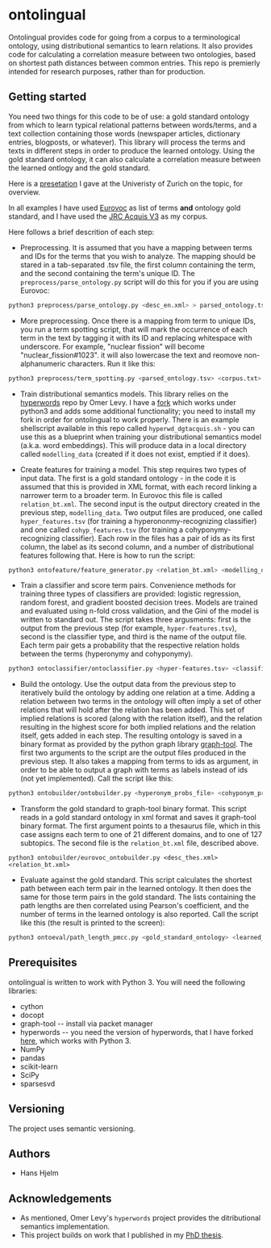 # ontolingual
Ontolingual provides code for going from a corpus to a terminological ontology, using distributional semantics to learn relations. It also provides code for calculating a correlation measure between two ontologies, based on shortest path distances between common entries. This repo is premierly intended for research purposes, rather than for production.

## Getting started
You need two things for this code to be of use: a gold standard ontology from which to learn typical relational patterns between words/terms, and a text collection containing those words (newspaper articles, dictionary entries, blogposts, or whatever). This library will process the terms and texts in different steps in order to produce the learned ontology. Using the gold standard ontology, it can also calculate a correlation measure between the learned ontlogy and the gold standard.

Here is a [presetation](https://docs.google.com/presentation/d/1sBr6BH7fFdWgIosr9O77p-l_cFqTy9yFtRA0jKm5kj0/pub?start=true&loop=false&delayms=5000) I gave at the Univeristy of Zurich on the topic, for overview.

In all examples I have used [Eurovoc](http://eurovoc.europa.eu/) as list of terms **and** ontology gold standard, and I have used the [JRC Acquis V3](https://ec.europa.eu/jrc/en/language-technologies/jrc-acquis) as my corpus.

Here follows a brief descrition of each step:

* Preprocessing. It is assumed that you have a mapping between terms and IDs for the terms that you wish to analyze. The mapping should be stared in a tab-separated .tsv file, the first column containing the term, and the second containing the term's unique ID. The `preprocess/parse_ontology.py` script will do this for you if you are using Eurovoc:

```bash
python3 preprocess/parse_ontology.py <desc_en.xml> > parsed_ontology.tsv
```

* More preprocessing. Once there is a mapping from term to unique IDs, you run a term spotting script, that will mark the occurrence of each term in the text by tagging it with its ID and replacing whitespace with underscore. For example, "nuclear fission" will become "nuclear_fission#1023". it will also lowercase the text and reomove non-alphanumeric characters. Run it like this:

```bash
python3 preprocess/term_spotting.py <parsed_ontology.tsv> <corpus.txt> > prepped_corpus.txt
```

* Train distributional semantics models. This library relies on the [hyperwords](https://bitbucket.org/omerlevy/hyperwords) repo by Omer Levy. I have a [fork](https://github.com/hans-hjelm/hyperwordshh) which works under python3 and adds some additional functionality; you need to install my fork in order for ontolingual to work properly. There is an example shellscript available in this repo called `hyperwd_dgtacquis.sh` - you can use this as a blueprint when training your distributional semantics model (a.k.a. word embeddings). This will produce data in a local directory called `modelling_data` (created if it does not exist, emptied if it does).

* Create features for training a model. This step requires two types of input data. The first is a gold standard ontology - in the code it is assumed that this is provided in XML format, with each record linking a narrower term to a broader term. In Eurovoc this file is called `relation_bt.xml`. The second input is the output directory created in the previous step, `modelling_data`. Two output files are produced, one called `hyper_features.tsv` (for training a hyperononmy-recognizing classifier) and one called `cohyp_features.tsv` (for training a cohyponymy-recognizing classifier). Each row in the files has a pair of ids as its first column, the label as its second column, and a number of distributional features following that. Here is how to run the script:

```bash
python3 ontofeature/feature_generator.py <relation_bt.xml> <modelling_data>
```

* Train a classifier and score term pairs. Convenience methods for training three types of classifiers are provided: logistic regression, random forest, and gradient boosted decision trees. Models are trained and evaluated using n-fold cross validation, and the Gini of the model is written to standard out. The script takes three argusments: first is the output from the previous step (for example, `hyper-features.tsv`), second is the classifier type, and third is the name of the output file. Each term pair gets a probability that the respective relation holds between the terms (hyperonymy and cohyponymy).

```bash
python3 ontoclassifier/ontoclassifier.py <hyper-features.tsv> <classifier-type> <output-file>
```

* Build the ontology. Use the output data from the previous step to iteratively build the ontology by adding one relation at a time. Adding a relation between two terms in the ontology will often imply a set of other relations that will hold after the relation has been added. This set of implied relations is scored (along with the relation itself), and the relation resulting in the highest score for both implied relations and the relation itself, gets added in each step. The resulting ontology is saved in a binary format as provided by the python graph library [graph-tool](https://graph-tool.skewed.de/). The first two arguments to the script are the output files produced in the previous step. It also takes a mapping from terms to ids as argument, in order to be able to output a graph with terms as labels instead of ids (not yet implemented). Call the script like this:

```bash
python3 ontobuilder/ontobuilder.py <hyperonym_probs_file> <cohyponym_probs_file> <term_to_id>
```

* Transform the gold standard to graph-tool binary format. This script reads in a gold standard ontology in xml format and saves it graph-tool binary format. The first argument points to a thesaurus file, which in this case assigns each term to one of 21 different domains, and to one of 127 subtopics. The second file is the `relation_bt.xml` file, described above.

```
python3 ontobuilder/eurovoc_ontobuilder.py <desc_thes.xml> <relation_bt.xml>
```

* Evaluate against the gold standard. This script calculates the shortest path between each term pair in the learned ontology. It then does the same for those term pairs in the gold standard. The lists containing the path lengths are then correlated using Pearson's coefficient, and the number of terms in the learned ontology is also reported. Call the script like this (the result is printed to the screen):

```bash
python3 ontoeval/path_length_pmcc.py <gold_standard_ontology> <learned_ontology>
```

## Prerequisites
ontolingual is written to work with Python 3. You will need the following libraries:

* cython
* docopt
* graph-tool -- install via packet manager
* hyperwords -- you need the version of hyperwords, that I have forked [here](https://github.com/hans-hjelm/hyperwordshh), which works with Python 3.
* NumPy
* pandas
* scikit-learn
* SciPy
* sparsesvd

## Versioning
The project uses semantic versioning.

## Authors
* Hans Hjelm

## Acknowledgements
* As mentioned, Omer Levy's `hyperwords` project provides the ditributional semantics implementation.
* This project builds on work that I published in my [PhD thesis](http://su.diva-portal.org/smash/record.jsf?dswid=3177&pid=diva2%3A200238&c=3&searchType=SIMPLE&language=en&query=hans+hjelm%27&af=%5B%5D&aq=%5B%5B%5D%5D&aq2=%5B%5B%5D%5D&aqe=%5B%5D&noOfRows=50&sortOrder=author_sort_asc&onlyFullText=false&sf=all).
